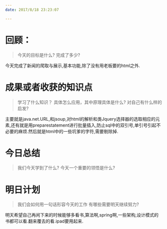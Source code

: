 ```yaml
---
date: 2017/8/18 23:23:07

---
```


# 回顾：
> 今天的目标是什么?
> 完成了多少?

今天完成了新闻的爬取与展示,基本功能,除了没有用老板要的html之外.


# 成果或者收获的知识点
> 学习了什么知识？
> 具体怎么应用，其中原理具体是什么?
> 对自己有什么样的启发?

主要就是java.net.URL,和jsoup,对html的解析和类Jquery选择器的选取相应的元素,还有就是用preparestatement进行批量插入,防止sql中的双引号,单引号引起不必要的麻烦.然后就是html中的一些坑爹的字符,需要剔除掉.


# 今日总结
> 我们今天学到了什么?
> 今天一个重要的领悟是什么?



# 明日计划
> 我们会如何用一句话形容今天的工作
> 有哪些需要明天继续努力?


明天希望自己再闲下来的时候能够多看书,算法啊,spring啊,一些架构,设计模式的书都可以看.翻来覆去的看.ipad要用起来.
